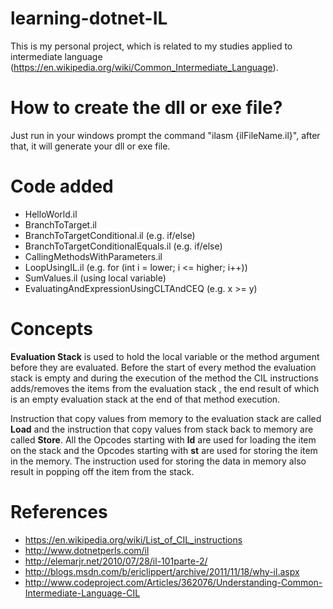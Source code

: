 # learning-dotnet-IL

This is my personal project, which is related to my studies applied to intermediate language (https://en.wikipedia.org/wiki/Common_Intermediate_Language).

# How to create the dll or exe file?

Just run in your windows prompt the command "ilasm {ilFileName.il}", after that, it will generate your dll or exe file.

# Code added

+ HelloWorld.il
+ BranchToTarget.il
+ BranchToTargetConditional.il (e.g. if/else)
+ BranchToTargetConditionalEquals.il (e.g. if/else)
+ CallingMethodsWithParameters.il
+ LoopUsingIL.il (e.g. for (int i = lower; i <= higher; i++))
+ SumValues.il (using local variable)
+ EvaluatingAndExpressionUsingCLTAndCEQ (e.g. x >= y)

# Concepts

**Evaluation Stack** is used to hold the local variable or the method argument before they are evaluated. Before the start of every method the evaluation stack is empty and during the execution of the method the CIL instructions adds/removes the items from the evaluation stack , the end result of which is an empty evaluation stack at the end of that method execution.

Instruction that copy values from memory to the evaluation stack are called **Load** and the instruction that copy values from stack back to memory are called **Store**. All the Opcodes starting with **ld** are used for loading the item on the stack and the Opcodes starting with **st** are used for storing the item in the memory. The instruction used for storing the data in memory also result in popping off the item from the stack.

# References

+ https://en.wikipedia.org/wiki/List_of_CIL_instructions
+ http://www.dotnetperls.com/il
+ http://elemarjr.net/2010/07/28/il-101parte-2/
+ http://blogs.msdn.com/b/ericlippert/archive/2011/11/18/why-il.aspx
+ http://www.codeproject.com/Articles/362076/Understanding-Common-Intermediate-Language-CIL

